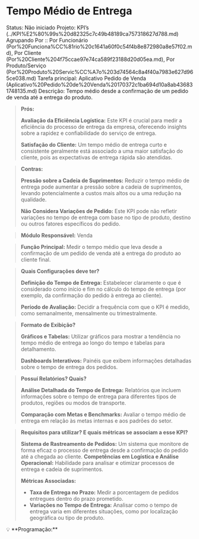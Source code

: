 # Tempo Médio de Entrega

Status: Não iniciado
Projeto: KPI’s (../KPI%E2%80%99s%20d82325c7c49b48189ca757318627d788.md)
Agrupando Por :: Por Funcionário (Por%20Funciona%CC%81rio%20c1641a60f0c54f4b8e872980a8e57f02.md), Por Cliente (Por%20Cliente%204f75ccae97e74ca589f23188d20d05ea.md), Por Produto/Serviço (Por%20Produto%20Servic%CC%A7o%203d74564c8a4f40a7983e627d965ce038.md)
Tarefa principal: Aplicativo Pedido de Venda (Aplicativo%20Pedido%20de%20Venda%20170372c1ba694d10a8ab436831748135.md)
Descrição: Tempo médio desde a confirmação de um pedido de venda até a entrega do produto.

> **Prós:**
> 
> 
> **Avaliação da Eficiência Logística:** Este KPI é crucial para medir a eficiência do processo de entrega da empresa, oferecendo insights sobre a rapidez e confiabilidade do serviço de entrega.
> 
> **Satisfação do Cliente:** Um tempo médio de entrega curto e consistente geralmente está associado a uma maior satisfação do cliente, pois as expectativas de entrega rápida são atendidas.
> 

> **Contras:**
> 
> 
> **Pressão sobre a Cadeia de Suprimentos:** Reduzir o tempo médio de entrega pode aumentar a pressão sobre a cadeia de suprimentos, levando potencialmente a custos mais altos ou a uma redução na qualidade.
> 
> **Não Considera Variações de Pedido:** Este KPI pode não refletir variações no tempo de entrega com base no tipo de produto, destino ou outros fatores específicos do pedido.
> 

> **Módulo Responsável:**
Venda
> 

> **Função Principal:**
Medir o tempo médio que leva desde a confirmação de um pedido de venda até a entrega do produto ao cliente final.
> 

> **Quais Configurações deve ter?**
> 
> 
> **Definição do Tempo de Entrega:** Estabelecer claramente o que é considerado como início e fim no cálculo do tempo de entrega (por exemplo, da confirmação do pedido à entrega ao cliente).
> 
> **Período de Avaliação:** Decidir a frequência com que o KPI é medido, como semanalmente, mensalmente ou trimestralmente.
> 

> **Formato de Exibição?**
> 
> 
> **Gráficos e Tabelas:** Utilizar gráficos para mostrar a tendência no tempo médio de entrega ao longo do tempo e tabelas para detalhamento.
> 
> **Dashboards Interativos:** Painéis que exibem informações detalhadas sobre o tempo de entrega dos pedidos.
> 

> **Possuí Relatórios? Quais?**
> 
> 
> **Análise Detalhada do Tempo de Entrega:** Relatórios que incluem informações sobre o tempo de entrega para diferentes tipos de produtos, regiões ou modos de transporte.
> 
> **Comparação com Metas e Benchmarks:** Avaliar o tempo médio de entrega em relação às metas internas e aos padrões do setor.
> 

> **Requisitos para utilizar? E quais métricas se associam a esse KPI?**
> 
> 
> **Sistema de Rastreamento de Pedidos:** Um sistema que monitore de forma eficaz o processo de entrega desde a confirmação do pedido até a chegada ao cliente.
> **Competências em Logística e Análise Operacional:** Habilidade para analisar e otimizar processos de entrega e cadeia de suprimentos.
> 
> **Métricas Associadas:**
> 
> - **Taxa de Entrega no Prazo:** Medir a porcentagem de pedidos entregues dentro do prazo prometido.
> - **Variações no Tempo de Entrega:** Analisar como o tempo de entrega varia em diferentes situações, como por localização geográfica ou tipo de produto.

<aside>
💡 **Programação:**

</aside>